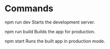 # Commands

npm run dev
	Starts the development server.

npm run build
	Builds the app for production.

npm start
	Runs the built app in production mode.
